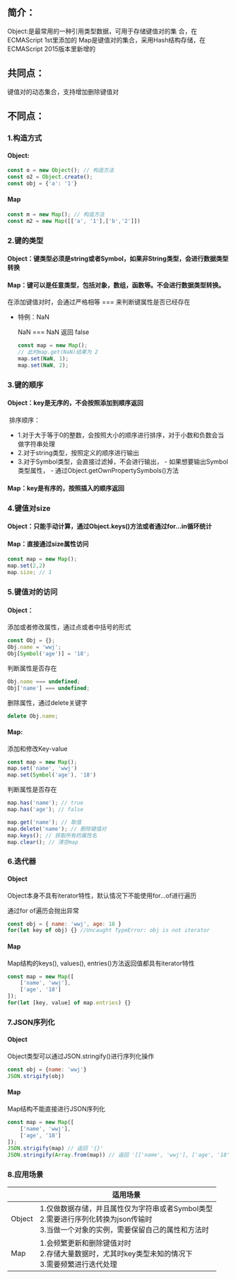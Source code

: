 

## 简介：

Object:是最常用的一种引用类型数据，可用于存储键值对的集
合，在ECMAScript 1st里添加的
Map是键值对的集合，采用Hash结构存储，在ECMAScript
2015版本里新增的

## 共同点：

键值对的动态集合，支持增加删除键值对

## 不同点：

### 1.构造方式

#### Object:

```js
const o = new Object(); // 构造方法
const o2 = Object.create();
const obj = {'a': '1'}
```

#### Map

```js
const m = new Map(); // 构造方法
const m2 = new Map([['a', '1'],['b','2']])
```

### 2.键的类型

#### Object：键类型必须是string或者Symbol，如果非String类型，会进行数据类型转换

#### Map：键可以是任意类型，包括对象，数组，函数等。**不会**进行数据类型转换。

在添加键值对时，会通过严格相等 === 来判断键属性是否已经存在

- 特例：NaN

  NaN === NaN 返回 false

  ```js
  const map = new Map();
  // 此时map.get(NaN)结果为 2 
  map.set(NaN, 1);
  map.set(NaN, 2);
  ```

### 3.键的顺序

#### Object：key是无序的，不会按照添加到顺序返回

​	排序顺序：

  - 1.对于大于等于0的整数，会按照大小的顺序进行排序，对于小数和负数会当做字符串处理
  - 2.对于string类型，按照定义的顺序进行输出
  - 3.对于Symbol类型，会直接过滤掉，不会进行输出，
    		- 如果想要输出Symbol类型属性，
    		- 通过Object.getOwnPropertySymbols()方法

#### Map：key是有序的，按照插入的顺序返回

### 4.键值对size

#### Object：只能手动计算，通过Object.keys()方法或者通过for...in循环统计

#### Map：直接通过size属性访问 

```js
const map = new Map();
map.set(2,2)
map.size; // 1
```



### 5.键值对的访问

#### Object：

添加或者修改属性，通过点或者中括号的形式

```js
const Obj = {};
Obj.name = 'wwj';
Obj[Symbol('age')] = '18';
```

判断属性是否存在

```js
Obj.name === undefined;
Obj['name'] === undefined;
```

删除属性，通过delete关键字

```js
delete Obj.name;
```

#### Map:

添加和修改Key-value

```js
const map = new Map();
map.set('name', 'wwj')
map.set(Symbol('age'), '18')
```

判断属性是否存在

```js
map.has('name'); // true
map.has('age'); // false
```

```js
map.get('name'); // 取值
map.delete('name'); // 删除键值对
map.keys(); // 获取所有的属性名
map.clear(); // 清空map
```



### 6.迭代器

#### Object

Object本身不具有iterator特性，默认情况下不能使用for...of进行遍历

通过for of遍历会抛出异常 

```js
const obj = { name: 'wwj', age: 18 }
for(let key of obj) {} //Uncaught TypeError: obj is not iterator
```

#### Map

Map结构的keys(), values(), entries()方法返回值都具有iterator特性

```js
const map = new Map([
    ['name', 'wwj'],
    ['age', '18']
]);
for(let [key, value] of map.entries) {}
```



### 7.JSON序列化

#### Object

Object类型可以通过JSON.stringify()进行序列化操作

```js
const obj = {name: 'wwj'}
JSON.strigify(obj)
```

#### Map

Map结构不能直接进行JSON序列化

```js
const map = new Map([
    ['name', 'wwj'],
    ['age', '18']
]);
JSON.strigify(map) // 返回 '{}'
JSON.stringify(Array.from(map)) // 返回 '[['name', 'wwj'], ['age', '18']]'
```



### 8.应用场景



|        | 适用场景                                                     |
| ------ | ------------------------------------------------------------ |
| Object | 1.仅做数据存储，并且属性仅为字符串或者Symbol类型<br />2.需要进行序列化转换为json传输时<br />3.当做一个对象的实例，需要保留自己的属性和方法时 |
| Map    | 1.会频繁更新和删除键值对时<br />2.存储大量数据时，尤其时key类型未知的情况下<br />3.需要频繁进行迭代处理 |
